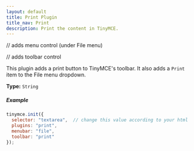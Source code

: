 ```yaml
---
layout: default
title: Print Plugin
title_nav: Print
description: Print the content in TinyMCE.
---
```


// adds menu control (under File menu)

// adds toolbar control

This plugin adds a print button to TinyMCE's toolbar. It also adds a `Print` item to the File menu dropdown.

**Type:** `String`

##### Example

```js
tinymce.init({
  selector: "textarea",  // change this value according to your html
  plugins: "print",
  menubar: "file",
  toolbar: "print"
});
```
